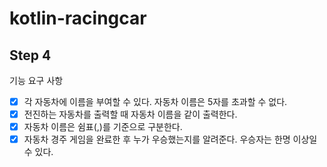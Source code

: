 # kotlin-racingcar

## Step 4
기능 요구 사항
- [X] 각 자동차에 이름을 부여할 수 있다. 자동차 이름은 5자를 초과할 수 없다.
- [X] 전진하는 자동차를 출력할 때 자동차 이름을 같이 출력한다.
- [X] 자동차 이름은 쉼표(,)를 기준으로 구분한다.
- [X] 자동차 경주 게임을 완료한 후 누가 우승했는지를 알려준다. 우승자는 한명 이상일 수 있다.